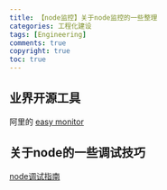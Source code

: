 ```yaml
---
title: 【node监控】关于node监控的一些整理
categories: 工程化建设
tags: [Engineering]
comments: true
copyright: true
toc: true
---
```

## 业界开源工具
阿里的 [easy monitor](https://www.yuque.com/hyj1991/easy-monitor/past-and-present)

## 关于node的一些调试技巧
[node调试指南](https://wizardforcel.gitbooks.io/node-in-debugging/content/)
